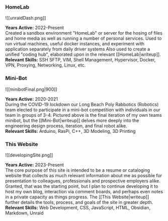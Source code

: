 <h3>HomeLab</h3>

![[unraidDash.png]]

**Years Active:** 2022-Present<br>
Created a sandbox environment "HomeLab" or server for the hosing of files and home media as well as running a number of personal services. Used to run virtual machines, useful docker instances, and experiment with application separately from daily driver systems Also used to create a unified "coding hub", elaborated upon in the relevant [[HomeLab|writeup]].
<br>**Relevant Skills:** SSH SFTP, VIM, Shell Management, Hypervisor, Docker, VPN, Proxying, Networking, Linux, etc. <br>

<h3>Mini-Bot</h3>

![[minibotFinal.png|900]]

**Years Active:** 2020-2021 <br>
During the COVID-19 lockdown our Long Beach Poly Rabbotics (Robotics) team elected to participate in a mini-bot competition with individuals in our team in groups of 3-4. Pictured above is the final iteration of my own teams minibot, but the [[Mini-Bot|writeup]] delves more deeply into the engineering design process, iteration, and final robot alike.
<br>**Relevant Skills:** Arduino, RasPi, C++, 3D Modeling, 3D Printing<br>

<h3>This Website</h3>

![[developingSite.png]]

**Years Active:** 2023-Present <br>
The core purpose of this site is intended to be a resume or cataloging website that collects as much relevant information about me as possible for presentation to colleagues, professionals and prospective employers alike. Granted, that was the starting point, but I plan to continue developing it to host my own blog, interaction via comment boards, and perhaps even notes in a private capacity as things progress. The [[This Website|writeup]] further details the tools, process, and goals of the site in greater depth. <br>
**Relevant Skills:** Web Development, CSS, JavaScript, HTML, Obsidian, Markdown, Unraid <br>